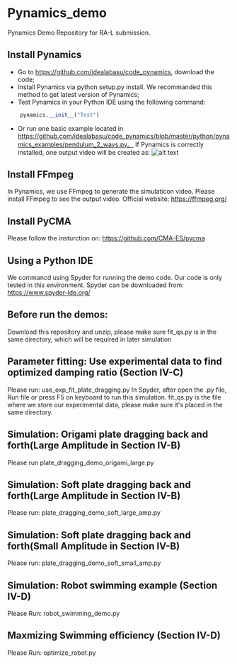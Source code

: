 # Pynamics_demo
Pynamics Demo Repository for RA-L submission. 
## Install Pynamics
* Go to https://github.com/idealabasu/code_pynamics, download the code;
* Install Pynamics via python setup.py install. We recommanded this method to get latest version of Pynamics;
* Test Pynamics in your Python IDE using the following command:
```python
    pynamics.__init__("Test")
 ```
* Or run one basic example located in https://github.com/idealabasu/code_pynamics/blob/master/python/pynamics_examples/pendulum_2_ways.py。
If Pynamics is correctly installed, one output video will be created as:
![alt text](https://github.com/gdbbzq/Pynamics_demo/blob/main/pynamics_demo.gif)

## Install FFmpeg
In Pynamics, we use FFmpeg to generate the simulaticon video. Please install FFmpeg to see the output video. Official website: https://ffmpeg.org/
 ## Install PyCMA
Please follow the insturction on: https://github.com/CMA-ES/pycma
## Using a Python IDE
We commancd using Spyder for running the demo code. Our code is only tested in this environment. Spyder can be downloaded from: https://www.spyder-ide.org/
## Before run the demos:
Download this repository and unzip, please make sure fit_qs.py is in the same directory, which will be required in later simulation
## Parameter fitting: Use experimental data to find optimized damping ratio (Section IV-C)
Please run: use_exp_fit_plate_dragging.py  In Spyder, after open the .py file, Run file or press F5 on keyboard to run this simulation.
fit_qs.py is the file where we store our experimental data, please make sure it's placed in the same directory.

## Simulation: Origami plate dragging back and forth(Large Amplitude in Section IV-B)
Please run plate_dragging_demo_origami_large.py

## Simulation: Soft plate dragging back and forth(Large Amplitude in Section IV-B)
Please run: plate_dragging_demo_soft_large_amp.py

## Simulation: Soft plate dragging back and forth(Small Amplitude in Section IV-B)
Please run: plate_dragging_demo_soft_small_amp.py

## Simulation: Robot swimming example (Section IV-D)
Please Run: robot_swimming_demo.py

## Maxmizing Swimming efficiency (Section IV-D)
Please Run: optimize_robot.py
